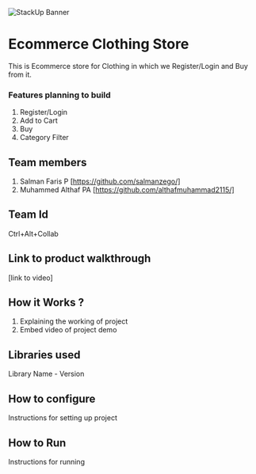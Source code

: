 
![StackUp Banner]([https://tinkerhub.frappe.cloud/files/stackup%20banner.jpeg])
# Ecommerce Clothing Store
This is Ecommerce store for Clothing in which we Register/Login and Buy from it. 
### Features planning to build
1. Register/Login
2. Add to Cart
3. Buy
4. Category Filter
## Team members
1. Salman Faris P [https://github.com/salmanzego/]
2. Muhammed Althaf PA [https://github.com/althafmuhammad2115/]
## Team Id
Ctrl+Alt+Collab
## Link to product walkthrough
[link to video]
## How it Works ?
1. Explaining the working of project
2. Embed video of project demo
## Libraries used
Library Name - Version
## How to configure
Instructions for setting up project
## How to Run
Instructions for running
